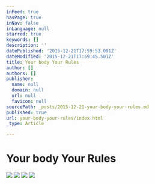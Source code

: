 ```yaml
---
inFeed: true
hasPage: true
inNav: false
inLanguage: null
starred: true
keywords: []
description: ''
datePublished: '2015-12-21T17:59:53.091Z'
dateModified: '2015-12-21T17:59:45.501Z'
title: Your body Your Rules
author: []
authors: []
publisher:
  name: null
  domain: null
  url: null
  favicon: null
sourcePath: _posts/2015-12-21-your-body-your-rules.md
published: true
url: your-body-your-rules/index.html
_type: Article

---
```

# Your body Your Rules
![](https://the-grid-user-content.s3-us-west-2.amazonaws.com/ae4cb61a-e1a7-44a4-814f-a5c660b3ddf4.jpg)
![](https://the-grid-user-content.s3-us-west-2.amazonaws.com/2f897cee-2f8e-4f86-a5bd-cf3c82d8853b.jpg)
![](https://the-grid-user-content.s3-us-west-2.amazonaws.com/e4fe249c-4aa7-4058-aa2f-cac402908084.jpg)
![](https://the-grid-user-content.s3-us-west-2.amazonaws.com/6eab3048-e510-4db0-ae89-19c12d27f092.jpg)